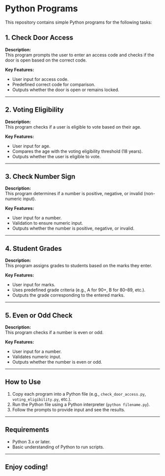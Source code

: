 # Python Programs

This repository contains simple Python programs for the following tasks:

## 1. Check Door Access
**Description:**  
This program prompts the user to enter an access code and checks if the door is open based on the correct code.

**Key Features:**  
- User input for access code.  
- Predefined correct code for comparison.  
- Outputs whether the door is open or remains locked.

---

## 2. Voting Eligibility
**Description:**  
This program checks if a user is eligible to vote based on their age.

**Key Features:**  
- User input for age.  
- Compares the age with the voting eligibility threshold (18 years).  
- Outputs whether the user is eligible to vote.

---

## 3. Check Number Sign
**Description:**  
This program determines if a number is positive, negative, or invalid (non-numeric input).

**Key Features:**  
- User input for a number.  
- Validation to ensure numeric input.  
- Outputs whether the number is positive, negative, or invalid.

---

## 4. Student Grades
**Description:**  
This program assigns grades to students based on the marks they enter.

**Key Features:**  
- User input for marks.  
- Uses predefined grade criteria (e.g., A for 90+, B for 80–89, etc.).  
- Outputs the grade corresponding to the entered marks.

---

## 5. Even or Odd Check
**Description:**  
This program checks if a number is even or odd.

**Key Features:**  
- User input for a number.  
- Validates numeric input.  
- Outputs whether the number is even or odd.

---

## How to Use
1. Copy each program into a Python file (e.g., `check_door_access.py`, `voting_eligibility.py`, etc.).  
2. Run the Python file using a Python interpreter (`python filename.py`).  
3. Follow the prompts to provide input and see the results.

---

## Requirements
- Python 3.x or later.  
- Basic understanding of Python to run scripts.

---

## Enjoy coding!
